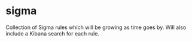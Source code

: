 # sigma

Collection of Sigma rules which will be growing as time goes by. Will also include a Kibana search for each rule. 
